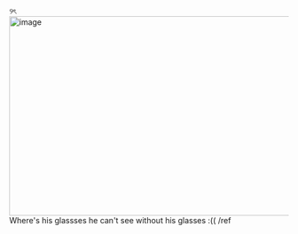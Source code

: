 ୨ৎ
<img width="1080" height="360" alt="image" src="https://github.com/user-attachments/assets/3e376dad-e14f-49c8-8067-06da97880c24" />
Where's his glassses he can't see without his glasses :(( /ref

